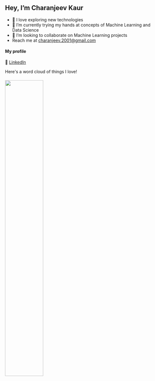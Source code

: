 ## Hey, I’m Charanjeev Kaur
- 👀 I love exploring new technologies
- 🌱 I’m currently trying my hands at concepts of Machine Learning and Data Science
- 💞️ I’m looking to collaborate on Machine Learning projects
- Reach me at charanjeev.2001@gmail.com

#### My profile
👥 [LinkedIn](https://www.linkedin.com/in/keenlearner/)
<!---
Charanjeev-2k2/Charanjeev-2k2 is a ✨ special ✨ repository because its `README.md` (this file) appears on your GitHub profile.
You can click the Preview link to take a look at your changes.
--->
Here's a word cloud of things I love!
####
<img src="https://user-images.githubusercontent.com/69391607/145779625-a63f79ff-6c43-407a-b19c-65572a89c86a.png" width=50% height=50%>


